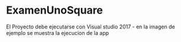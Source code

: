 # ExamenUnoSquare
El Proyecto debe ejecutarse con Visual studio 2017 - en la imagen de ejemplo se muestra la ejecucion de la app
